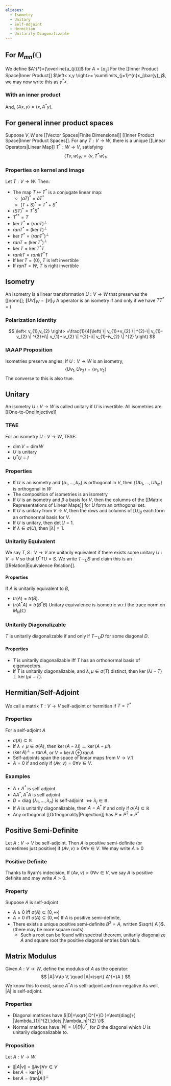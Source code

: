 ```yaml
---
aliases:
  - Isometry
  - Unitary
  - Self-Adjoint
  - Hermitian
  - Unitarily Diagonalizable
---
```

## For $M_{mn}(\mathbb{C})$
We define $A^{*}=[\overline{a_{ji}}]$ for $A=[a_{ij}]$
For the [[Inner Product Space|Inner Product]] $\left< x,y \right>= \sum\limits_{j=1}^{n}x_j\bar{y}_j$, we may now write this as $y^{*}x$.
### With an inner product
And, $\left< Ax,y \right>=\left< x,A^{*}y \right>$.
## For general inner product spaces
Suppose $V,W$ are [[Vector Spaces|Finite Dimensional]] [[Inner Product Space|Inner Product Spaces]]. For any $T:V\to W$, there is a unique [[Linear Operators|Linear Map]] $T^{*}:W\to V$, satisfying 
$$ \left< Tv,w \right> _W=\left< v,T^{*}w \right> _V $$
### Properties on kernel and image
Let $T:V\to W$. Then:
- The map $T\mapsto T^{*}$ is a conjugate linear map:
	- $(aT)^{*}=\bar{a}T^{*}$
	- $(T+S)^{*}=T^{*}+S^{*}$
- $(ST)^{*}=T^{*}S^{*}$
- ${T^{*}}^{*}=T$
- $\ker T^{*}=(ran T)^\perp$
- $ran T^{*}=(\ker T)^\perp$
- $\ker T^{*}=(ran T^{*})^\perp$
- $ran T=(\ker T^{*})^\perp$
- $\ker T= \ker T^{*}T$
- $rank T =rank T^{*}T$
- If $\ker T=\{ 0 \},$ $T$ is left invertible
- If $ran T=W$, $T$ is right invertible
## Isometry
An isometry is a linear transformation $U:V\to W$ that preserves the [[norm]]; $\| Uv \|_W=\| v \|_V$
A operator is an isometry if and only if we have $TT^{*}=I$
### Polarization Identity
$$
\left< v_{1},v_{2} \right> =\frac{1}{4}\left( \| v_{1}+v_{2} \| ^{2}-\| v_{1}-v_{2} \| ^{2}+i\| v_{1}+iv_{2} \| ^{2}-i\| v_{1}-iv_{2} \| ^{2} \right) 
$$
### IAAAP Proposition
Isometries preserve angles; If $U:V\to W$ is an isometry, 
$$ \left< Uv_{1},Uv_{2} \right> =\left< v_{1},v_{2} \right>  $$
The converse to this is also true.
## Unitary
An isometry $U:V\to W$ is called unitary if $U$ is invertible.
All isometries are [[One-to-One|Injective]] 
### TFAE
For an isometry $U:V\to W$, TFAE:
- $\dim V=\dim W$
- $U$ is unitary
- $U^{*}U=I$
### Properties
- If $U$ is an isometry and $\{ b_{1},\dots,b_n \}$ is orthogonal in $V$, then $\{ Ub_{1},\dots,Ub_m \}$ is orthogonal in $W$
- The composition of isometries is an isometry
- If $U$ is an isometry and $\beta$ a basis for $V$, then the columns of the [[Matrix Representations of Linear Maps]] for $U$ form an orthogonal set.
- If $U$ is unitary from $V\to V$, then the rows and columns of $[U]_\beta$ each form an orthonormal basis for $V$.
- If $U$ is unitary, then $\det U=1$.
- If $\lambda \in\sigma(U)$, then $|\lambda|=1$.
### Unitarily Equivalent
We say $T,S:V\to V$ are unitarily equivalent if there exists some unitary $U:V\to V$ so that $U^{*}TU=S$. We write $T\sim_U S$ and claim this is an [[Relation|Equivalence Relation]]. 
#### Properties
If $A$ is unitarily equivalent to $B$, 
- $tr(A)=tr(B)$.
- $tr(A^*A)=tr(B^*B)$ Unitary equivalence is isometric w.r.t the trace norm on $M_N(\mathbb{C})$
### Unitarily Diagonalizable
$T$ is unitarily diagonalizable if and only if $T\sim_UD$ for some diagonal $D$.
#### Properties
- $T$ is unitarily diagonalizable iff $T$ has an orthonormal basis of eigenvectors.
- If $T$ is unitarily diagonalizable, and $\lambda,\mu \in\sigma(T)$ distinct, then $\ker(\lambda I-T)\perp \ker(\mu I-T)$.
## Hermitian/Self-Adjoint
We call a matrix $T:V\to V$ self-adjoint or hermitian if $T=T^{*}$
### Properties
For a self-adjoint $A$
- $\sigma(A)\subseteq \mathbb{R}$
- If $\lambda\neq\mu \in\sigma(A),$ then $\ker(A-\lambda I)\perp \ker(A-\mu I)$.
- $(\ker A)^\perp=ran\,A$, or $V=\ker A\oplus ran \,A$
- Self-adjoints span the space of linear maps from $V\to V$.1
- $A=0$ if and only if $\left< Av,v \right> = 0\forall v\in V$.
### Examples
- $A+A^{*}$ is self adjoint
- $AA^{*}, A^{*}A$ is self adjoint
- $D=\text{diag }\{ \lambda_{1},\dots,\lambda_n \}$ is self-adjoint $\iff\lambda_j\in\mathbb{R}$.
- If $A$ is unitarily diagonalizable, then $A=A^{*}$ if and only if $\sigma(A)\subseteq \mathbb{R}$
- Any orthogonal [[Orthogonality|Projection]] has $P=P^{2}=P^{*}$
## Positive Semi-Definite
Let $A:V\to V$ be self-adjoint. Then $A$ is positive semi-definite (or sometimes just positive) if $\langle Av,v \rangle\geq 0\forall v\in V$. We may write $A\geq 0$
### Positive Definite
Thanks to Ryan's indecision, 
If $\langle Av,v \rangle>0\forall v\in V$, we say $A$ is positive definite and may write $A>0$.
### Property
Suppose $A$ is self-adjoint
- $A\geq 0$ iff $\sigma(A)\subseteq [0,\infty )$ 
- $A>0$ iff $\sigma(A)\subseteq(0,\infty)$
If $A$ is positive semi-definite, 
- There exists a unique positive semi-definite $B^{2}=A$, written $\sqrt{ A }$. (there may be more square roots)
	- Such a root can be found with spectral theorem, unitarily diagonalize $A$ and square root the positive diagonal entries blah blah.
## Matrix Modulus
Given $A:V\to W$, define the modulus of $A$ as the operator:
$$ |A|:V\to V, \quad |A|=\sqrt{ A^{*}A } $$
We know this to exist, since $A^{*}A$ is self-adjoint and non-negative
As well, $|A|$ is self-adjoint.
### Properties
- Diagonal matrices have $|D|=\sqrt{ D^{*}D }=\text{diag}\{ |\lambda_{1}|^{2},\dots,|\lambda_n|^{2} \}$
- Normal matrices have $|N|=U|D|U^{*}$, for $D$ the diagonal which $U$ is unitarily diagonalizable to.
### Proposition
Let $A:V\to W$.
- $\| |A|v \|=\| Av \|\forall v\in V$
- $\ker A=\ker|A|$
- $\ker A=(\text{ran}|A|)^{\perp}$
